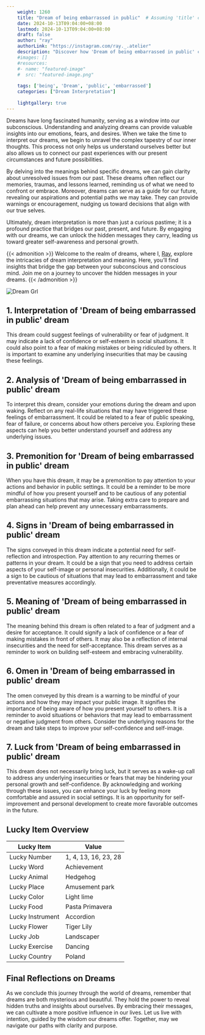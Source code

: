 ```yaml
---
    weight: 1260
    title: "Dream of being embarrassed in public"  # Assuming 'title' column exists
    date: 2024-10-13T09:04:00+08:00
    lastmod: 2024-10-13T09:04:00+08:00
    draft: false
    author: "ray"
    authorLink: "https://instagram.com/ray._.atelier"
    description: "Discover how 'Dream of being embarrassed in public' can interpret your future and uncover its significant meanings in your life."
    #images: []
    #resources:
    #- name: "featured-image"
    #  src: "featured-image.png"
    
    tags: ['being', 'Dream', 'public', 'embarrassed']
    categories: ["Dream Interpretation"]
    
    lightgallery: true
---
```

    
Dreams have long fascinated humanity, serving as a window into our subconscious. Understanding and analyzing dreams can provide valuable insights into our emotions, fears, and desires. When we take the time to interpret our dreams, we begin to unravel the complex tapestry of our inner thoughts. This process not only helps us understand ourselves better but also allows us to connect our past experiences with our present circumstances and future possibilities.

By delving into the meanings behind specific dreams, we can gain clarity about unresolved issues from our past. These dreams often reflect our memories, traumas, and lessons learned, reminding us of what we need to confront or embrace. Moreover, dreams can serve as a guide for our future, revealing our aspirations and potential paths we may take. They can provide warnings or encouragement, nudging us toward decisions that align with our true selves.

Ultimately, dream interpretation is more than just a curious pastime; it is a profound practice that bridges our past, present, and future. By engaging with our dreams, we can unlock the hidden messages they carry, leading us toward greater self-awareness and personal growth.

{{< admonition >}}
Welcome to the realm of dreams, where I, [Ray](https://instagram.com/ray._.atelier), explore the intricacies of dream interpretation and meaning. Here, you’ll find insights that bridge the gap between your subconscious and conscious mind. Join me on a journey to uncover the hidden messages in your dreams.
{{< /admonition >}}

![Dream Grl](https://cdn.pixabay.com/photo/2017/11/02/03/35/gothic-2910057_1280.jpg "Dream Grl")

## 1. Interpretation of 'Dream of being embarrassed in public' dream
 This dream could suggest feelings of vulnerability or fear of judgment. It may indicate a lack of confidence or self-esteem in social situations. It could also point to a fear of making mistakes or being ridiculed by others. It is important to examine any underlying insecurities that may be causing these feelings.

## 2. Analysis of 'Dream of being embarrassed in public' dream
 To interpret this dream, consider your emotions during the dream and upon waking. Reflect on any real-life situations that may have triggered these feelings of embarrassment. It could be related to a fear of public speaking, fear of failure, or concerns about how others perceive you. Exploring these aspects can help you better understand yourself and address any underlying issues.

## 3. Premonition for 'Dream of being embarrassed in public' dream
 When you have this dream, it may be a premonition to pay attention to your actions and behavior in public settings. It could be a reminder to be more mindful of how you present yourself and to be cautious of any potential embarrassing situations that may arise. Taking extra care to prepare and plan ahead can help prevent any unnecessary embarrassments.

## 4. Signs in 'Dream of being embarrassed in public' dream
 The signs conveyed in this dream indicate a potential need for self-reflection and introspection. Pay attention to any recurring themes or patterns in your dream. It could be a sign that you need to address certain aspects of your self-image or personal insecurities. Additionally, it could be a sign to be cautious of situations that may lead to embarrassment and take preventative measures accordingly.

## 5. Meaning of 'Dream of being embarrassed in public' dream
 The meaning behind this dream is often related to a fear of judgment and a desire for acceptance. It could signify a lack of confidence or a fear of making mistakes in front of others. It may also be a reflection of internal insecurities and the need for self-acceptance. This dream serves as a reminder to work on building self-esteem and embracing vulnerability.

## 6. Omen in 'Dream of being embarrassed in public' dream
 The omen conveyed by this dream is a warning to be mindful of your actions and how they may impact your public image. It signifies the importance of being aware of how you present yourself to others. It is a reminder to avoid situations or behaviors that may lead to embarrassment or negative judgment from others. Consider the underlying reasons for the dream and take steps to improve your self-confidence and self-image.

## 7. Luck from 'Dream of being embarrassed in public' dream
 This dream does not necessarily bring luck, but it serves as a wake-up call to address any underlying insecurities or fears that may be hindering your personal growth and self-confidence. By acknowledging and working through these issues, you can enhance your luck by feeling more comfortable and assured in social settings. It is an opportunity for self-improvement and personal development to create more favorable outcomes in the future.

## Lucky Item Overview
| Lucky Item          | Value              |
|---------------|--------------------|
| Lucky Number        | 1, 4, 13, 16, 23, 28  |
| Lucky Word          | Achievement |
| Lucky Animal        | Hedgehog |
| Lucky Place         | Amusement park     |
| Lucky Color         | Light lime     |
| Lucky Food          | Pasta Primavera      |
| Lucky Instrument    | Accordion |
| Lucky Flower        | Tiger Lily    |
| Lucky Job           | Landscaper       |
| Lucky Exercise      | Dancing  |
| Lucky Country       | Poland    |


##  Final Reflections on Dreams

As we conclude this journey through the world of dreams, remember that dreams are both mysterious and beautiful. They hold the power to reveal hidden truths and insights about ourselves. By embracing their messages, we can cultivate a more positive influence in our lives. Let us live with intention, guided by the wisdom our dreams offer. Together, may we navigate our paths with clarity and purpose.
